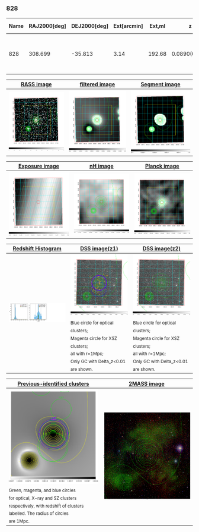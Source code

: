 <div STYLE="page-break-after: always;"></div>

### 828

|Name|RAJ2000[deg]|DEJ2000[deg] |Ext[arcmin]| Ext,ml | z | z_src| C|GC(XSZ,Delta_z<0.01)| GC(OPT,Delta_z<0.01)|GC| R_sig[arcmin] | R500[arcmin] | R500[Mpc]| CRsig[c/s] | CR500[c/s] |L500[1E44 erg/s]|F500[1E-12 erg/s/cm^2]| M500[1E14 Msun]|Tx[keV]|Cnt_sig|Beta|Rc[arcmin]|Comment|Alias|
|---|---|---|---|---|---|------|---|--------|---------|----------|---|---|---|---|---|---|---|---|---|---|---|---|---|---|
|828| 308.699| -35.813| 3.14| 192.68| 0.0890(0.005)| z1, z_xsz| B| MCXC, PSZ2, Tar, XB| A, N| A, MCXC, N, PSZ2, Tar, W, XB| 28.650| 11.831| 1.180| 1.014(0.123)| 0.925(0.112)| 3.496(0.238)| 17.670(1.201)| 5.09(0.17)| 6.01(0.13)| 410.2| 0.572(-0.025+0.030)| 2.863(-0.377+0.424)| -| k389|

|[RASS image](../image/828/828_img.pdf)|[filtered image](../image/828/828_fil.pdf)|[Segment image](../image/828/828_seg.pdf)|
|-------------------|--------------------|-------------------|
| <img src="../image/828/828_img.png" width="300">  | <img src="../image/828/828_fil.png" width="300">   | <img src="../image/828/828_seg.png" width="300">  |

|[Exposure image](../image/828/828_mex.pdf)| [nH image](../image/828/828_nh.pdf)| [Planck image](../image/828/828_p.pdf)|
|-------------------|--------------------|-------------------|
|<img src="../image/828/828_mex.png" width="300">   | <img src="../image/828/828_nh.png" width="300">    | <img src="../image/828/828_p.png" width="300"> |

|[Redshift Histogram](../image/828/828_zg.pdf) | [DSS image(z1)](../image/828/828_dss_z1.pdf)      |  [DSS image(z2)](../image/828/828_dss_z2.pdf)    |
|-------------------|--------------------|-------------------|
|<img src="../image/828/828_zg.png" width="300"> |<img src="../image/828/828_dss_z1.png" width="300"> <sub><br>Blue circle for optical clusters; <br>Magenta circle for XSZ clusters; <br>all with r=1Mpc; <br>Only GC with Delta_z<0.01 are shown. </sub>| <img src="../image/828/828_dss_z2.png" width="300"><sub><br>Blue circle for optical clusters; <br>Magenta circle for XSZ clusters; <br>all with r=1Mpc; <br>Only GC with Delta_z<0.01 are shown. </sub> |

|[Previous-identified clusters](../image/828/828_gc.pdf) | [2MASS image](../image/828/828_2mass.pdf)      |
|-------------------|-------------------|
|<img src=../image/828/828_gc.png width="300"> <br><sub>Green, magenta, and blue circles <br>for optical, X-ray and SZ clusters <br>respectively, with redshift of clusters <br>labelled. The radius of circles <br>are 1Mpc.</sub>|<img src="../image/828/828_2mass.png" width="300">  |




